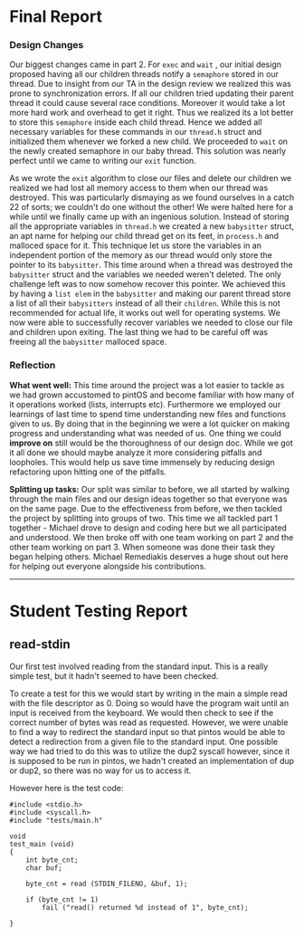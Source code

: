 # Final Report

### Design Changes

Our biggest changes came in part 2. For `exec` and `wait` , our initial design proposed  having all our children threads notify a `semaphore` stored in our thread. Due to insight from our TA in the design review we realized this was prone to synchronization errors. If all our children tried updating their parent thread it could cause several race conditions. Moreover it would take a lot more hard work and overhead to get it right. Thus we realized its a lot better to store this `semaphore` inside each child thread. Hence we added all necessary variables for these commands in our `thread.h` struct and initialized them whenever we forked a new child. We proceeded to `wait` on the newly created semaphore in our baby thread. This solution was nearly perfect until we came to writing our `exit` function. 

As we wrote the `exit` algorithm to close our files and delete our children we realized we had lost all memory access to them when our thread was destroyed. This was particularly dismaying as we found ourselves in a catch 22 of sorts; we couldn't do one without the other! We were halted here for a while until we finally came up with an ingenious solution. Instead of storing all the appropriate variables in `thread.h` we created a new `babysitter` struct, an apt name for helping our child thread get on its feet,  in `process.h` and malloced space for it. This technique let us store the variables in an independent portion of the memory as our thread would only store the pointer to its `babysitter`. This time around when a thread was destroyed the `babysitter` struct and the variables we needed weren't deleted. The only challenge left was to now somehow recover this pointer. We achieved this by having a `list elem` in the `babysitter` and making our parent thread store a list of all their `babysitters` instead of all their `children`. While this is not recommended for actual life, it works out well for operating systems. We now were able to successfully recover variables we needed to close our file and children upon exiting. The last thing we had to be careful off was freeing all the `babysitter` malloced space.

### Reflection

**What went well:** This time around the project was a lot easier to tackle as we had grown accustomed to pintOS and become familiar with how many of it operations worked (lists, interrupts etc). Furthermore we employed our learnings of last time to spend time understanding new files and functions given to us. By doing that in the beginning we were a lot quicker on making progress and understanding what was needed of us. One thing we could **improve on** still would be the thoroughness of our design doc. While we got it all done we should maybe analyze it more considering pitfalls and loopholes. This would help us save time immensely by reducing design refactoring upon hitting one of the pitfalls. 

**Splitting up tasks:** Our split was similar to before, we all started by walking through the main files and our design ideas together so that everyone was on the same page. Due to the effectiveness from before, we then tackled the project by splitting into groups of two. This time we all tackled part 1 together - Michael drove to design and coding here but we all participated and understood. We then broke off with one team working on part 2 and the other team working on part 3. When someone was done their task they began helping others. Michael Remediakis deserves a huge shout out here for helping out everyone alongside his contributions.

---

# Student Testing Report

## read-stdin

Our first test involved reading from the standard input. This is a really simple test, but it hadn't seemed to have been checked.

To create a test for this we would start by writing in the main a simple read with the file descriptor as 0. Doing so would have the program wait until an input is received from the keyboard. We would then check to see if the correct number of bytes was read as requested. However, we were unable to find a way to redirect the standard input so that pintos would be able to detect a redirection from a given file to the standard input. One possible way we had tried to do this was to utilize the dup2 syscall however, since it is supposed to be run in pintos, we hadn't created an implementation of dup or dup2, so there was no way for us to access it.

However here is the test code:

    #include <stdio.h>
    #include <syscall.h>
    #include "tests/main.h"
    
    void
    test_main (void)
    {
        int byte_cnt;
        char buf;
        
        byte_cnt = read (STDIN_FILENO, &buf, 1);
        
        if (byte_cnt != 1)
            fail ("read() returned %d instead of 1", byte_cnt);
            
    }